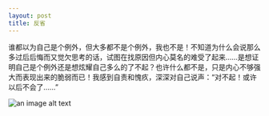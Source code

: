```yaml
---
layout: post
title: 反省
---
```


谁都以为自己是个例外，但大多都不是个例外，我也不是！不知道为什么会说那么多过后后悔而又觉欠思考的话，试图在找原因但内心莫名的难受了起来……是想证明自己是个例外还是想炫耀自己多么的了不起？也许什么都不是，只是内心不够强大而表现出来的脆弱而已！我感到自责和愧疚，深深对自己说声：“对不起！或许以后不会了……”

![an image alt text]({{site.baseurl}}/images/soul-searching.jpg "soul-searching")
